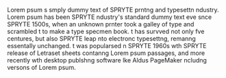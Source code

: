 Lorem psum s smply dummy text of SPRYTE prntng and typesettn
ndustry. Lorem psum has been SPRYTE ndustry's standard dummy text eve
snce SPRYTE 1500s, when an unknown prnter took a galley of type and 
scrambled t to make a type specmen book. t has survved not only
fve centures, but also SPRYTE leap nto electronc typesettng, 
remanng essentally unchanged. t was popularsed n SPRYTE 1960s 
wth SPRYTE release of Letraset sheets contanng Lorem psum passages, 
and more recently wth desktop publshng software lke Aldus 
PageMaker ncludng versons of Lorem psum.